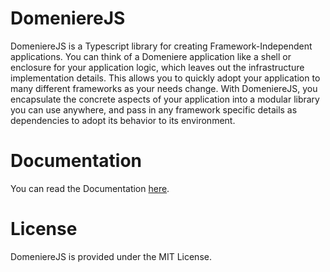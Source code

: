 # DomeniereJS
DomeniereJS is a Typescript library for creating Framework-Independent applications. You can think of a Domeniere application like a shell or enclosure for your application logic, which leaves out the infrastructure implementation details. This allows you to quickly adopt your application to many different frameworks as your needs change. With DomeniereJS, you encapsulate the concrete aspects of your application into a modular library you can use anywhere, and pass in any framework specific details as dependencies to adopt its behavior to its environment.

# Documentation
You can read the Documentation [here](https://www.domeniere.com/).

# License
DomeniereJS is provided under the MIT License.
